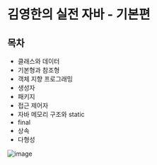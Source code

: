 # 김영한의 실전 자바 - 기본편

## 목차
* 클래스와 데이터
* 기본형과 참조형
* 객체 지향 프로그래밍
* 생성자
* 패키지
* 접근 제어자
* 자바 메모리 구조와 static
* final
* 상속
* 다형성

![image](https://github.com/user-attachments/assets/f9d54df5-8ca7-4daf-b4b8-007c816d5edd)
